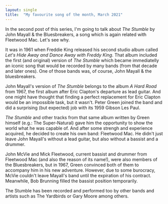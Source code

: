 ```yaml
---
layout: single
title:  "My favourite song of the month, March 2021"
---
```


In the second post of this series, I'm going to talk about *The Stumble* by John Mayall & the Bluesbreakers, a song which is again related with Fleetwood Mac. Let's see why.


It was in 1961 when Freddie King released his second studio album called *Let's Hide Away and Dance Away with Freddy King*. That album included the first (and original) version of *The Stumble* which became immediatelly an iconic song that would be recorded by many bands (from that decade and later ones). One of those bands was, of course, John Mayall & the bluesbreakers.

John Mayall's version of *The Stumble* belongs to the album *A Hard Road* from 1967, the first album after Eric Clapton's departure as lead guitar. And one might have thought that finding a perfect replacement for Eric Clapton would be an impossible task, but it wasn't. Peter Green joined the band and did a surprising (but expected) job with its 1959 Gibson Les Paul.

*The Stumble* and other tracks from that same album written by Green himself (e.g.: The Super-Natural) gave him the opportunity to show the world what he was capable of. And after some strengh and experience acquired, he decided to create his own band: Fleetwood Mac. He didn't just leave John Mayall's without a lead guitar, but also without a bassist and a drummer. 

John McVie and Mick Fleetwood, current bassist and drummer from Fleetwood Mac (and also the reason of its name!), were also members of the Bluesbreakers, but in 1967, Green convinced both of them to accompany him in his new adventure. However, due to some burocracy, McVie couldn't leave Mayall's band until the expiration of his contract. Meanwhile, Bob Brunning filled the bassist position temporarily.

The Stumble has been recorded and performed too by other bands and artists such as The Yardbirds or Gary Moore among others.
